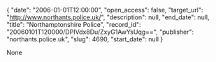 {
  "date": "2006-01-01T12:00:00", 
  "open_access": false, 
  "target_url": "http://www.northants.police.uk/", 
  "description": null, 
  "end_date": null, 
  "title": "Northamptonshire Police", 
  "record_id": "20060101T120000/DPIVdx8Du/ZxyG1AwYsUqg==", 
  "publisher": "northants.police.uk", 
  "slug": 4690, 
  "start_date": null
}

None